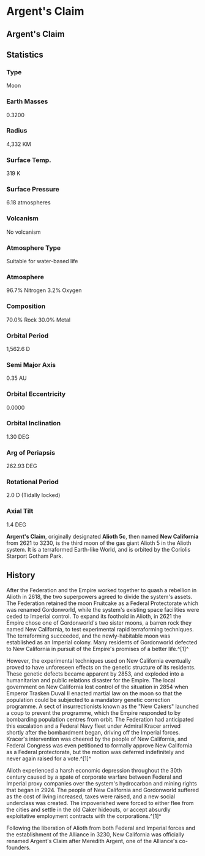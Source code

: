 # Argent's Claim
## Argent's Claim

## Statistics

### Type

Moon

### Earth Masses

0.3200

### Radius

4,332 KM

### Surface Temp.

319 K

### Surface Pressure

6.18 atmospheres

### Volcanism

No volcanism

### Atmosphere Type

Suitable for water-based life

### Atmosphere

96.7% Nitrogen
3.2% Oxygen

### Composition

70.0% Rock
30.0% Metal

### Orbital Period

1,562.6 D

### Semi Major Axis

0.35 AU

### Orbital Eccentricity

0.0000

### Orbital Inclination

1.30 DEG

### Arg of Periapsis

262.93 DEG

### Rotational Period

2.0 D (Tidally locked)

### Axial Tilt

1.4 DEG

**Argent's Claim**, originally designated **Alioth 5c**, then named **New California** from 2621 to 3230, is the third moon of the gas giant Alioth 5 in the Alioth system. It is a terraformed Earth-like World, and is orbited by the Coriolis Starport Gotham Park.

## History

After the Federation and the Empire worked together to quash a rebellion in Alioth in 2618, the two superpowers agreed to divide the system's assets. The Federation retained the moon Fruitcake as a Federal Protectorate which was renamed Gordonworld, while the system's existing space facilities were ceded to Imperial control. To expand its foothold in Alioth, in 2621 the Empire chose one of Gordonworld's two sister moons, a barren rock they named New California, to test experimental rapid terraforming techniques. The terraforming succeeded, and the newly-habitable moon was established as an Imperial colony. Many residents of Gordonworld defected to New California in pursuit of the Empire's promises of a better life.^[1]^

However, the experimental techniques used on New California eventually proved to have unforeseen effects on the genetic structure of its residents. These genetic defects became apparent by 2853, and exploded into a humanitarian and public relations disaster for the Empire. The local government on New California lost control of the situation in 2854 when Emperor Trasken Duval II enacted martial law on the moon so that the population could be subjected to a mandatory genetic correction programme. A sect of insurrectionists known as the "New Cakers" launched a coup to prevent the programme, which the Empire responded to by bombarding population centres from orbit. The Federation had anticipated this escalation and a Federal Navy fleet under Admiral Kracer arrived shortly after the bombardment began, driving off the Imperial forces. Kracer's intervention was cheered by the people of New California, and Federal Congress was even petitioned to formally approve New California as a Federal protectorate, but the motion was deferred indefinitely and never again raised for a vote.^[1]^

Alioth experienced a harsh economic depression throughout the 30th century caused by a spate of corporate warfare between Federal and Imperial proxy companies over the system's hydrocarbon and mining rights that began in 2924. The people of New California and Gordonworld suffered as the cost of living increased, taxes were raised, and a new social underclass was created. The impoverished were forced to either flee from the cities and settle in the old Caker hideouts, or accept absurdly exploitative employment contracts with the corporations.^[1]^

Following the liberation of Alioth from both Federal and Imperial forces and the establishment of the Alliance in 3230, New California was officially renamed Argent's Claim after Meredith Argent, one of the Alliance's co-founders.